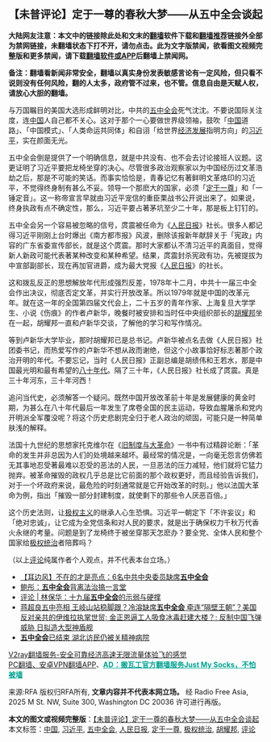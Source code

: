  <h2>【未普评论】定于一尊的春秋大梦——从五中全会谈起</h2> <p class="notice"><b>大陆网友注意：本文中的链接除此处和文末的<a href="https://github.com/bannedbook/fanqiang" >翻墙</a>软件下载和<a href="https://github.com/killgcd/justmysocks/blob/master/README.md">翻墙推荐</a>链接外全部为禁网链接，未翻墙状态下打不开，请勿点击。此为文字版禁闻，欲看图文视频完整版和更多禁闻，请下载<a href="https://github.com/bannedbook/fanqiang">翻墙软件或APP</a>后翻墙上禁闻网。</p><p>备注：翻墙看新闻非常安全，翻墙以真实身份发表敏感言论有一定风险，但只看不说则没有任何风险，翻的人太多，政府管不过来，也不管。信息自由是天赋人权，请放心大胆的翻墙。</b></p>  <div class="entry"> <p>与万国瞩目的美国大选形成鲜明对比，中共的<a href="https://www.bannedbook.org/bnews/tag/%e4%ba%94%e4%b8%ad%e5%85%a8%e4%bc%9a/" class="st_tag internal_tag" rel="tag" title="标签 五中全会 下的日志">五中全会</a>死气沈沈。不要说国际关注度，连<span class='wp_keywordlink_affiliate'><a href="https://www.bannedbook.org/" title="中国" target="_blank">中国</a></span>人自己都不关心。这对于那个一心要做世界级领袖，鼓吹「<a href="https://www.bannedbook.org/bnews/tag/%E4%B8%AD%E5%9B%BD/" class="st_tag internal_tag" rel="tag" title="标签 中国 下的日志">中国</a>道路」、「中国模式」、「人类命运共同体」和自诩「给世界<span class='wp_keywordlink'><a href="https://www.bannedbook.org/forum2/topic869.html" title="宪政、法治和经济发展——走向市场经济的制度保障" target="_blank">经济发展</a></span>指明方向」的<a href="https://www.bannedbook.org/bnews/tag/%e4%b9%a0%e8%bf%91%e5%b9%b3/" class="st_tag internal_tag" rel="tag" title="标签 习近平 下的日志">习近平</a>，实在颜面无光。</p> <p>五中全会倒是提供了一个明确信息，就是中共没有、也不会去讨论接班人议题。这更证明了习近平要把龙椅坐穿的决心。尽管很多政治观察家以为中国经历过文革浩劫之后，那是不可能的笑话。而事实恰恰是，青春记忆有著鲜明文革烙印的习近平，不觉得终身制有甚么不妥。领导一个那麽大的国家，必须「<a href="https://www.bannedbook.org/bnews/tag/%E5%AE%9A%E4%BA%8E%E4%B8%80%E5%B0%8A/" class="st_tag internal_tag" rel="tag" title="标签 定于一尊 下的日志">定于一尊</a>」和「一锤定音」。这一称帝宣言早就由习近平宠信的重臣栗战书公开说出来了。如果说，终身执政有点不确定性，那么，习近平要占著茅坑至少二十年，那是板上钉钉的。</p>  <p>五中全会另一个容易被忽略的信号，庹震被任命为《<span class='wp_keywordlink'><a href="https://www.bannedbook.org/forum2/topic109.html" title="透视人民日报" target="_blank">人民日报</a></span>》社长。很多人都记得习近平刚刚上台时爆出《南方都市报》风波，删除该报新年献辞关于「宪政」内容的广东省委宣传部长，就是这个庹震。那时大家都认不清习近平的真面目，觉得新人新政可能代表著某种改变和某种希望。结果，庹震封杀宪政有功，先被提拔为中宣部副部长，现在再加官进爵，成为最大党报《<a href="https://www.bannedbook.org/bnews/tag/%e4%ba%ba%e6%b0%91%e6%97%a5%e6%8a%a5/" class="st_tag internal_tag" rel="tag" title="标签 人民日报 下的日志">人民日报</a>》的社长。</p> <p>这和拨乱反正的思想解放年代形成强烈反差，1978年十二月，中共十一届三中全会作出决议，彻底否定文革，并实行开放改革。所以1979年就是中国的改革元年。就在这一年的全国第四届文代会上，二十五岁的青年作家、上海复旦大学学生、小说《伤痕》的作者卢新华，晚餐时被安排和当时任中央组织部长的<a href="https://www.bannedbook.org/bnews/tag/%e8%83%a1%e8%80%80%e9%82%a6/" class="st_tag internal_tag" rel="tag" title="标签 胡耀邦 下的日志">胡耀邦</a>坐在一起，胡耀邦一直和卢新华交谈，了解他的学习和写作情况。</p>  <p>等到卢新华大学毕业，那时胡耀邦已是总书记。卢新华被点名去做《人民日报》社团委书记，而热爱写作的卢新华不想从政而谢绝，但这个小故事恰好标志著那个政治开明的年代。不要忘记，当时《人民日报》正副总编是胡绩伟和王若水，那是中国最光明和最有希望的<span class='wp_keywordlink'><a href="https://www.bannedbook.org/forum2/topic939.html" title="《八十年代访谈录》" target="_blank">八十年代</a></span>。隔了三十年，《人民日报》社长成了庹震。真是三十年河东，三十年河西！</p> <p>追问当代史，必须解答一个疑问。既然中国开放改革前十年是发展健康的黄金时期，为甚么在八十年代最后一年发生了席卷全国的民主运动，导致血腥屠杀和党内开明派全军覆没呢？将这个历史悲剧完全归于老人政治的顽固，可能只是一种简单肤浅的解释。</p>  <p>法国十九世纪的思想家托克维尔在《<span class='wp_keywordlink'><a href="https://www.bannedbook.org/forum2/topic1012.html" title="《旧制度与大革命》作者：托克维尔著    冯棠译" target="_blank">旧制度与大革命</a></span>》一书中有过精辟论断：「革命的发生并非总因为人们的处境越来越坏。最经常的情况是，一向毫无怨言仿佛若无其事地忍受著最难以忍受的恶法的人民，一旦恶法的压力减轻，他们就将它猛力抛弃。被革命摧毁的政权几乎总是比它前面的那个政权更好，而且经验告诉我们，对于一个坏政府来说，最危险的时刻通常就是它开始改革的时刻。」他以法国大革命为例，指出「摧毁一部分封建制度，就使剩下的那些令人厌恶百倍。」</p> <p>这个历史法则，让<span class='wp_keywordlink'><a href="https://www.bannedbook.org/forum2/topic223.html" title="极权主义与现代民主" target="_blank">极权主义</a></span>的继承人心生恐惧。习近平一朝定下「不许妄议」和「绝对忠诚」，让它成为全党信条和对人民的要求，就是出于确保权力千秋万代香火永继的考量。问题是到了龙椅终于被坐穿那天怎麽办？要全党、全体人民和整个国家给<a href="https://www.bannedbook.org/bnews/tag/%E6%9E%81%E6%9D%83%E7%BB%9F%E6%B2%BB/" class="st_tag internal_tag" rel="tag" title="标签 极权统治 下的日志">极权统治</a>者陪葬吗？</p>  <p>（以上<span class='wp_keywordlink_affiliate'><a href="https://www.bannedbook.org/bnews/comments/" title="新闻评论" target="_blank">评论</a></span>纯属作者个人观点，并不代表本台立场。）</p> <ul class='op-related-articles' title='相关阅读'> <li><a href='https://www.bannedbook.org/bnews/headline/20201104/1425589.html' target='_blank'>【耳边风】不在的才是亮点：6名中共中央委员缺席<b>五中全会</b></a></li> <li><a href='https://www.bannedbook.org/bnews/headline/20201102/1424547.html' target='_blank'>鲍彤：<b>五中全会</b>背离法治搞一言堂</a></li> <li><a href='https://www.bannedbook.org/bnews/comments/20201102/1424525.html' target='_blank'>评论 | 林保华：十九届<b>五中全会</b>的示弱与硬撑</a></li> <li><a href='https://www.bannedbook.org/bnews/bannedvideo/20201102/1424464.html' target='_blank'>蒋超良五中亮相 王岐山站稳脚跟？冷溶缺席<b>五中全会</b> 牵连“隔壁王朝”？美国反对亲共的伊维拉执掌世贸; 金正恩逼工人吸食冰毒赶建大楼？; 反制中国飞弹威胁 日拟造大型神盾舰</a></li> <li><a href='https://www.bannedbook.org/bnews/comments/20201102/1424463.html' target='_blank'><b>五中全会</b>已结束 湖北访民仍被关精神病院</a></li> </ul> <p class="texttj"> <a href="https://www.bannedbook.org/forum23/topic22702.html" target="_blank">V2ray翻墙服务-安全可靠经济高速无限流量体验飞的感觉</a><br/> <a href="https://github.com/bannedbook/fanqiang/wiki/%E7%A6%81%E9%97%BB%E7%BD%91%E5%AE%89%E5%8D%93%E7%BF%BB%E5%A2%99%E6%96%B0%E9%97%BBAPP" target="_blank">PC翻墙、安卓VPN翻墙APP</a>、<span onclick="window.open('https://github.com/killgcd/justmysocks/blob/master/README.md')" style="font-weight:bold;color:#00A191;cursor:pointer;text-decoration:underline;outline:none">AD：搬瓦工官方翻墙服务Just My Socks，不怕被墙</span></p><p>来源:RFA  版权归RFA所有, <strong>文章内容并不代表本网立场。</strong>  经 Radio Free Asia, 2025 M St. NW, Suite 300, Washington DC 20036 许可进行再版。</p><a name='sharetosocial'></a>       <div><b>本文的图文或视频完整版</b>：<a href='https://www.bannedbook.org/bnews/comments/20201104/1425775.html'>【未普评论】定于一尊的春秋大梦——从五中全会谈起</a></div>  </div><!--END ENTRY--> <div class="postfooter"> <div>本文标签：<a href="https://www.bannedbook.org/bnews/tag/%E4%B8%AD%E5%9B%BD/" rel="tag">中国</a>, <a href="https://www.bannedbook.org/bnews/tag/%e4%b9%a0%e8%bf%91%e5%b9%b3/" rel="tag">习近平</a>, <a href="https://www.bannedbook.org/bnews/tag/%e4%ba%94%e4%b8%ad%e5%85%a8%e4%bc%9a/" rel="tag">五中全会</a>, <a href="https://www.bannedbook.org/bnews/tag/%e4%ba%ba%e6%b0%91%e6%97%a5%e6%8a%a5/" rel="tag">人民日报</a>, <a href="https://www.bannedbook.org/bnews/tag/%E5%AE%9A%E4%BA%8E%E4%B8%80%E5%B0%8A/" rel="tag">定于一尊</a>, <a href="https://www.bannedbook.org/bnews/tag/%E6%9E%81%E6%9D%83%E7%BB%9F%E6%B2%BB/" rel="tag">极权统治</a>, <a href="https://www.bannedbook.org/bnews/tag/%e8%83%a1%e8%80%80%e9%82%a6/" rel="tag">胡耀邦</a>, <a href="https://www.bannedbook.org/bnews/tag/%E8%AF%84%E8%AE%BA/" rel="tag">评论</a></div>  </div><!--END POSTFOOTER--> 